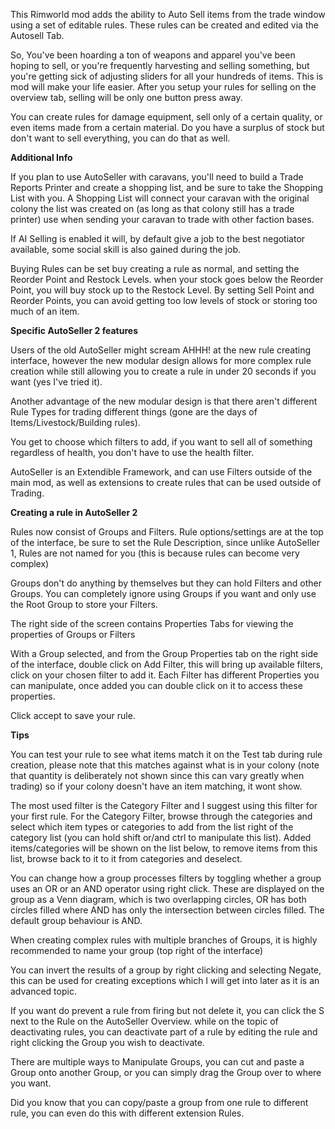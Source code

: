This Rimworld mod adds the ability to Auto Sell items from the trade window using a set of editable rules.  These rules can be created and edited via the Autosell Tab.

So, You've been hoarding a ton of weapons and apparel you've been hoping to sell, or you're frequently harvesting and selling something, but you're getting sick of adjusting sliders for all your hundreds of items.  This is mod will make your life easier. After you setup your rules for selling on the overview tab, selling will be only one button press away.

You can create rules for damage equipment, sell only of a certain quality, or even items made from a certain material.  Do you have a surplus of stock but don't want to sell everything, you can do that as well.

**Additional Info**

If you plan to use AutoSeller with caravans, you'll need to build a Trade Reports Printer and create a shopping list, and be sure to take the Shopping List with you. A Shopping List will connect your caravan with the original colony the list was created on (as long as that colony still has a trade printer) use when sending your caravan to trade with other faction bases.

If AI Selling is enabled it will, by default give a job to the best negotiator available, some social skill is also gained during the job.

Buying Rules can be set buy creating a rule as normal, and setting the Reorder Point and Restock Levels. when your stock goes below the Reorder Point, you will buy stock up to the Restock Level. By setting Sell Point and Reorder Points, you can avoid getting too low levels of stock or storing too much of an item.

**Specific AutoSeller 2 features**

Users of the old AutoSeller might scream AHHH! at the new rule creating interface, however the new modular design allows for more complex rule creation while still allowing you to create a rule in under 20 seconds if you want (yes I've tried it).

Another advantage of the new modular design is that there aren't different Rule Types for trading different things (gone are the days of Items/Livestock/Building rules).

You get to choose which filters to add, if you want to sell all of something regardless of health, you don't have to use the health filter.

AutoSeller is an Extendible Framework, and can use Filters outside of the main mod, as well as extensions to create rules that can be used outside of Trading.


**Creating a rule in AutoSeller 2**


Rules now consist of Groups and Filters.  Rule options/settings are at the top of the interface, be sure to set the Rule Description, since unlike AutoSeller 1, Rules are not named for you (this is because rules can become very complex)

Groups don't do anything by themselves but they can hold Filters and other Groups.  You can completely ignore using Groups if you want and only use the Root Group to store your Filters.

The right side of the screen contains Properties Tabs for viewing the properties of Groups or Filters

With a Group selected, and from the Group Properties tab on the right side of the interface, double click on Add Filter, this will bring up available filters, click on your chosen filter to add it.  Each Filter has different Properties you can manipulate, once added you can double click on it to access these properties.

Click accept to save your rule.


**Tips**

You can test your rule to see what items match it on the Test tab during rule creation, please note that this matches against what is in your colony (note that quantity is deliberately not shown since this can vary greatly when trading) so if your colony doesn't have an item matching, it wont show.

The most used filter is the Category Filter and I suggest using this filter for your first rule.  For the Category Filter, browse through the categories and select which item types or categories to add from the list right of the category list (you can hold shift or/and ctrl to manipulate this list). Added items/categories will be shown on the list below, to remove items from this list, browse back to it to it from categories and deselect.

You can change how a group processes filters by toggling whether a group uses an OR or an AND operator using right click.  These are displayed on the group as a Venn diagram, which is two overlapping circles, OR has both circles filled where AND has only the intersection between circles filled. The default group behaviour is AND.  

When creating complex rules with multiple branches of Groups, it is highly recommended to name your group (top right of the interface)

You can invert the results of a group by right clicking and selecting Negate, this can be used for creating exceptions which I will get into later as it is an advanced topic.

If you want do prevent a rule from firing but not delete it, you can click the S next to the Rule on the AutoSeller Overview.  while on the topic of deactivating rules, you can deactivate part of a rule by editing the rule and right clicking the Group you wish to deactivate.

There are multiple ways to Manipulate Groups, you can cut and paste a Group onto another Group, or you can simply drag the Group over to where you want.

Did you know that you can copy/paste a group from one rule to different rule, you can even do this with different extension Rules.
